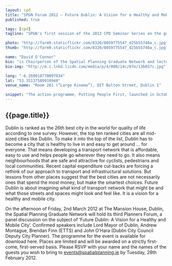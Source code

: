 ```yaml
---
layout: cpd
title: "SPGN Forum 2012 – Future Dublin: A Vision for a Healthy and Mobile City"
published: true

tags: [cpd]
tagline: "SPGN's first session of the 2013 CPD Seminar Series on the governments Putting People First action programme."

photo: "http://farm9.staticflickr.com/8320/8059775547_d25b55748a_c.jpg"
thumb: "http://farm9.staticflickr.com/8320/8059775547_d25b55748a_c.jpg"

name: "David O'Connor"
bio: "is Chairperson of the Spatial Planning Graduate Network and lectures in Transport and Urban Design at DIT Environment and Planning"
bio-img: "http://m.c.lnkd.licdn.com/media/p/4/000/14c/07e/13b657c.jpg"

long: "-6.269018770097034"
lat: "53.35137589910948"
venue_name: "Room 281 (“Large Kinema”), DIT Bolton Street, Dublin 1"

snippet: "The action programme, Putting People First, launched in October 2012, outlines government policy for reform and development across the local government system. "
---
```


## {{page.title}}

Dublin is ranked as the 26th best city in the world for quality of life according to one survey. However, the top ten ranked cities are all mid-sized cities like Dublin. To make it into the top of the list, Dublin has to become a city that is healthy to live in and easy to get around … for everyone. That means developing a transport network that is affordable, easy to use and helps people go wherever they need to go. It also means neighbourhoods that are safe and attractive for cyclists, pedestrians and local communities. Recent capital expenditure cut-backs are forcing a rethink of our approach to transport and infrastructural solutions. But lessons from other places suggest that the best cities are not necessarily ones that spend the most money, but make the smartest choices. Future Dublin is about imagining what kind of transport network that might be and what those streets and spaces might look and feel like. It is a vision for a healthy and mobile city.

On the afternoon of Friday, 2nd March 2012 at The Mansion House, Dublin, the Spatial Planning Graduate Network will hold its third Planners Forum, a panel discussion on the subject of ‘Future Dublin: A Vision for a Healthy and Mobile City’. Confirmed speakers include Lord Mayor of Dublin, Andrew Montague, Brendan Finn (ETTS) and John O’Hara (Dublin City Council Deputy City Planner). The programme for the event is available for download here. Places are limited and will be awarded on a strictly first-come, first-served basis. Please RSVP with your name and the names of the guests you wish to bring to events@spatialplanning.ie by Tuesday, 28th February 2012.